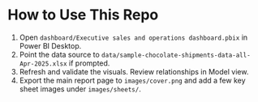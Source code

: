 # How to Use This Repo

1) Open `dashboard/Executive sales and operations dashboard.pbix` in Power BI Desktop.
2) Point the data source to `data/sample-chocolate-shipments-data-all-Apr-2025.xlsx` if prompted.
3) Refresh and validate the visuals. Review relationships in Model view.
4) Export the main report page to `images/cover.png` and add a few key sheet images under `images/sheets/`.
